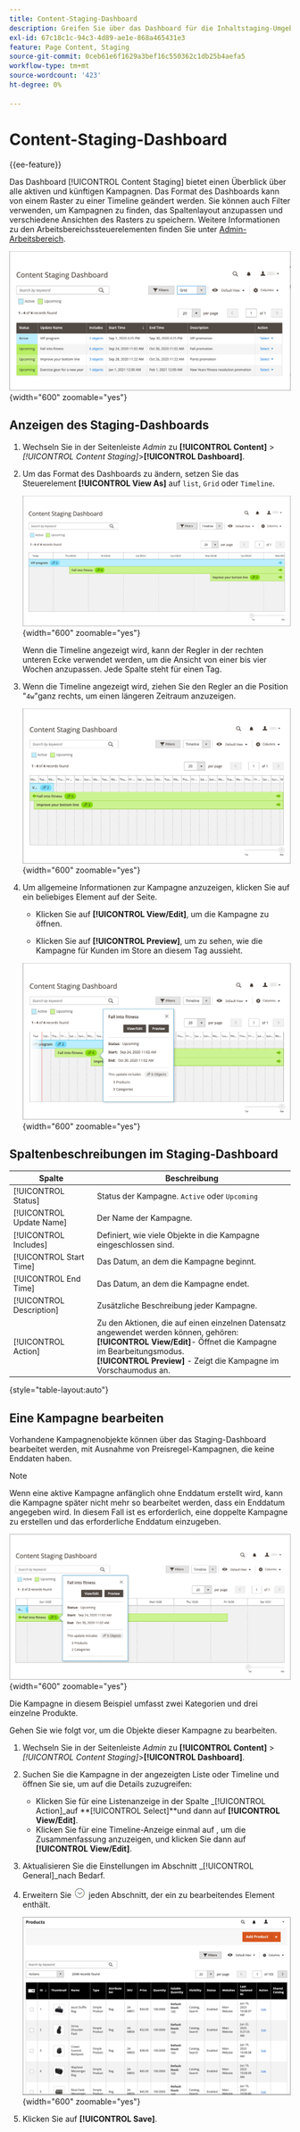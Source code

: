 ```yaml
---
title: Content-Staging-Dashboard
description: Greifen Sie über das Dashboard für die Inhaltstaging-Umgebung auf eine Übersicht aller aktiven und künftigen Kampagnen zu.
exl-id: 67c18c1c-94c3-4d89-ae1e-868a465431e3
feature: Page Content, Staging
source-git-commit: 0ceb61e6f1629a3bef16c550362c1db25b4aefa5
workflow-type: tm+mt
source-wordcount: '423'
ht-degree: 0%

---
```


# Content-Staging-Dashboard

{{ee-feature}}

Das Dashboard [!UICONTROL Content Staging] bietet einen Überblick über alle aktiven und künftigen Kampagnen. Das Format des Dashboards kann von einem Raster zu einer Timeline geändert werden. Sie können auch Filter verwenden, um Kampagnen zu finden, das Spaltenlayout anzupassen und verschiedene Ansichten des Rasters zu speichern. Weitere Informationen zu den Arbeitsbereichssteuerelementen finden Sie unter [Admin-Arbeitsbereich](../getting-started/admin-workspace.md).

![Staging-Dashboard in der Rasteransicht](./assets/content-staging-grid-view.png){width="600" zoomable="yes"}

## Anzeigen des Staging-Dashboards

1. Wechseln Sie in der Seitenleiste _Admin_ zu **[!UICONTROL Content]** > _[!UICONTROL Content Staging]_>**[!UICONTROL Dashboard]**.

1. Um das Format des Dashboards zu ändern, setzen Sie das Steuerelement **[!UICONTROL View As]** auf `list`, `Grid` oder `Timeline`.

   ![Timeline-Ansicht](./assets/content-staging-dashboard-timeline.png){width="600" zoomable="yes"}

   Wenn die Timeline angezeigt wird, kann der Regler in der rechten unteren Ecke verwendet werden, um die Ansicht von einer bis vier Wochen anzupassen. Jede Spalte steht für einen Tag.

1. Wenn die Timeline angezeigt wird, ziehen Sie den Regler an die Position &quot;`4w`&quot;ganz rechts, um einen längeren Zeitraum anzuzeigen.

   ![Vierwöchige Ansicht](./assets/content-staging-timeline-4-week-view.png){width="600" zoomable="yes"}

1. Um allgemeine Informationen zur Kampagne anzuzeigen, klicken Sie auf ein beliebiges Element auf der Seite.

   - Klicken Sie auf **[!UICONTROL View/Edit]**, um die Kampagne zu öffnen.

   - Klicken Sie auf **[!UICONTROL Preview]**, um zu sehen, wie die Kampagne für Kunden im Store an diesem Tag aussieht.

   ![Kampagneninformationen](./assets/content-staging-campaign-info.png){width="600" zoomable="yes"}

## Spaltenbeschreibungen im Staging-Dashboard

| Spalte | Beschreibung |
|--- |--- |
| [!UICONTROL Status] | Status der Kampagne. `Active` oder `Upcoming` |
| [!UICONTROL Update Name] | Der Name der Kampagne. |
| [!UICONTROL Includes] | Definiert, wie viele Objekte in die Kampagne eingeschlossen sind. |
| [!UICONTROL Start Time] | Das Datum, an dem die Kampagne beginnt. |
| [!UICONTROL End Time] | Das Datum, an dem die Kampagne endet. |
| [!UICONTROL Description] | Zusätzliche Beschreibung jeder Kampagne. |
| [!UICONTROL Action] | Zu den Aktionen, die auf einen einzelnen Datensatz angewendet werden können, gehören:<br/>**[!UICONTROL View/Edit]**- Öffnet die Kampagne im Bearbeitungsmodus.<br/>**[!UICONTROL Preview]** - Zeigt die Kampagne im Vorschaumodus an. |

{style="table-layout:auto"}

## Eine Kampagne bearbeiten

Vorhandene Kampagnenobjekte können über das Staging-Dashboard bearbeitet werden, mit Ausnahme von Preisregel-Kampagnen, die keine Enddaten haben.

>[!NOTE]
>
>Wenn eine aktive Kampagne anfänglich ohne Enddatum erstellt wird, kann die Kampagne später nicht mehr so bearbeitet werden, dass ein Enddatum angegeben wird. In diesem Fall ist es erforderlich, eine doppelte Kampagne zu erstellen und das erforderliche Enddatum einzugeben.

![Kampagnendetails](./assets/content-staging-dashboard-view-edit.png){width="600" zoomable="yes"}

Die Kampagne in diesem Beispiel umfasst zwei Kategorien und drei einzelne Produkte.

Gehen Sie wie folgt vor, um die Objekte dieser Kampagne zu bearbeiten.

1. Wechseln Sie in der Seitenleiste _Admin_ zu **[!UICONTROL Content]** > _[!UICONTROL Content Staging]_>**[!UICONTROL Dashboard]**.

1. Suchen Sie die Kampagne in der angezeigten Liste oder Timeline und öffnen Sie sie, um auf die Details zuzugreifen:

   - Klicken Sie für eine Listenanzeige in der Spalte _[!UICONTROL Action]_auf **[!UICONTROL Select]**und dann auf **[!UICONTROL View/Edit]**.
   - Klicken Sie für eine Timeline-Anzeige einmal auf , um die Zusammenfassung anzuzeigen, und klicken Sie dann auf **[!UICONTROL View/Edit]**.

1. Aktualisieren Sie die Einstellungen im Abschnitt _[!UICONTROL General]_nach Bedarf.

1. Erweitern Sie ![Erweiterungsauswahl](../assets/icon-display-expand.png) jeden Abschnitt, der ein zu bearbeitendes Element enthält.

   ![Aktualisieren der zugewiesenen Produkte für ein Kampagnenelement](./assets/content-staging-campaign-edit-products.png){width="600" zoomable="yes"}

1. Klicken Sie auf **[!UICONTROL Save]**.
